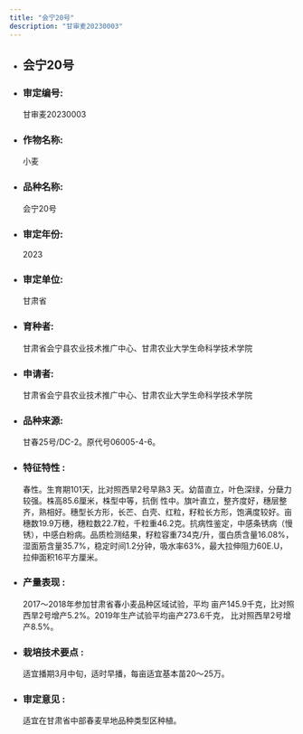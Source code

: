 ```yaml
---
title: "会宁20号"
description: "甘审麦20230003"
---
```

* ## 会宁20号
* ###  审定编号:  
   甘审麦20230003

*  ### 作物名称:  
   小麦

*   ###  品种名称: 
    会宁20号

*   ### 审定年份: 
    2023

*   ### 审定单位:  
    甘肃省

*   ### 育种者:  
    甘肃省会宁县农业技术推广中心、甘肃农业大学生命科学技术学院

*   ### 申请者:  
    甘肃省会宁县农业技术推广中心、甘肃农业大学生命科学技术学院

*   ### 品种来源:  
    甘春25号/DC-2。原代号06005-4-6。

*   ### 特征特性 : 
    春性。生育期101天，比对照西旱2号早熟3 天。幼苗直立，叶色深绿，分蘖力较强。株高85.6厘米，株型中等，抗倒 性中。旗叶直立，整齐度好，穗层整齐，熟相好。穗型长方形，长芒、白壳、红粒，籽粒长方形，饱满度较好。亩穗数19.9万穗，穗粒数22.7粒，千粒重46.2克。抗病性鉴定，中感条锈病（慢锈），中感白粉病。品质检测结果，籽粒容重734克/升，蛋白质含量16.08%，湿面筋含量35.7%，稳定时间1.2分钟，吸水率63%，最大拉伸阻力60E.U，拉伸面积16平方厘米。

*   ### 产量表现 : 
    2017～2018年参加甘肃省春小麦品种区域试验，平均 亩产145.9千克，比对照西旱2号增产5.2%。2019年生产试验平均亩产273.6千克， 比对照西旱2号增产8.5%。

*   ### 栽培技术要点 : 
    适宜播期3月中旬，适时早播，每亩适宜基本苗20～25万。

*   ### 审定意见 : 
    适宜在甘肃省中部春麦旱地品种类型区种植。
